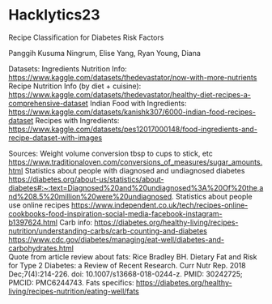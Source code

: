 # Hacklytics23
Recipe Classification for Diabetes Risk Factors

Panggih Kusuma Ningrum, Elise Yang, Ryan Young, Diana 


Datasets:
Ingredients Nutrition Info: https://www.kaggle.com/datasets/thedevastator/now-with-more-nutrients 
Recipe Nutrition Info (by diet + cuisine):  https://www.kaggle.com/datasets/thedevastator/healthy-diet-recipes-a-comprehensive-dataset 
Indian Food with Ingredients: https://www.kaggle.com/datasets/kanishk307/6000-indian-food-recipes-dataset 
Recipes with Ingredients: https://www.kaggle.com/datasets/pes12017000148/food-ingredients-and-recipe-dataset-with-images 

Sources:
Weight volume conversion tbsp to cups to stick, etc https://www.traditionaloven.com/conversions_of_measures/sugar_amounts.html 
Statistics about people with diagnosed and undiagnosed diabetes https://diabetes.org/about-us/statistics/about-diabetes#:~:text=Diagnosed%20and%20undiagnosed%3A%20Of%20the,and%208.5%20million%20were%20undiagnosed. 
Statistics about people use online recipes https://www.independent.co.uk/tech/recipes-online-cookbooks-food-inspiration-social-media-facebook-instagram-b1397624.html 
Carb info: https://diabetes.org/healthy-living/recipes-nutrition/understanding-carbs/carb-counting-and-diabetes  
https://www.cdc.gov/diabetes/managing/eat-well/diabetes-and-carbohydrates.html  
Quote from article review about fats: Rice Bradley BH. Dietary Fat and Risk for Type 2 Diabetes: a Review of Recent Research. Curr Nutr Rep. 2018 Dec;7(4):214-226. doi: 10.1007/s13668-018-0244-z. PMID: 30242725; PMCID: PMC6244743. 
Fats specifics: https://diabetes.org/healthy-living/recipes-nutrition/eating-well/fats  
